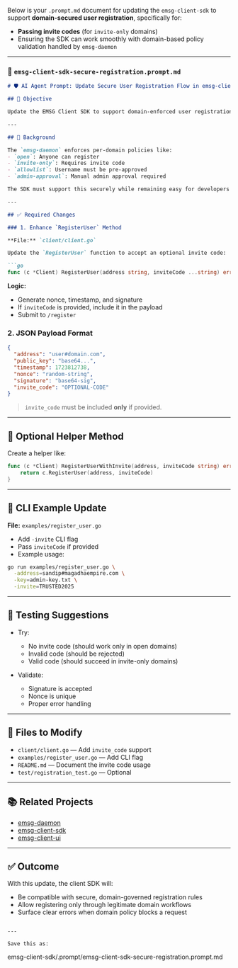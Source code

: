 Below is your `.prompt.md` document for updating the `emsg-client-sdk` to support **domain-secured user registration**, specifically for:

* **Passing invite codes** (for `invite-only` domains)
* Ensuring the SDK can work smoothly with domain-based policy validation handled by `emsg-daemon`

---

### 📄 `emsg-client-sdk-secure-registration.prompt.md`

````markdown
# 🛡️ AI Agent Prompt: Update Secure User Registration Flow in emsg-client-sdk

## 🎯 Objective

Update the EMSG Client SDK to support domain-enforced user registration policies. The SDK must pass optional **invite codes** and support flexible policy enforcement by the daemon (such as allowlist or admin-approval).

---

## 📌 Background

The `emsg-daemon` enforces per-domain policies like:
- `open`: Anyone can register
- `invite-only`: Requires invite code
- `allowlist`: Username must be pre-approved
- `admin-approval`: Manual admin approval required

The SDK must support this securely while remaining easy for developers to use.

---

## ✅ Required Changes

### 1. Enhance `RegisterUser` Method

**File:** `client/client.go`

Update the `RegisterUser` function to accept an optional invite code:

```go
func (c *Client) RegisterUser(address string, inviteCode ...string) error
````

**Logic:**

* Generate nonce, timestamp, and signature
* If `inviteCode` is provided, include it in the payload
* Submit to `/register`

### 2. JSON Payload Format

```json
{
  "address": "user#domain.com",
  "public_key": "base64...",
  "timestamp": 1723812738,
  "nonce": "random-string",
  "signature": "base64-sig",
  "invite_code": "OPTIONAL-CODE"
}
```

> `invite_code` must be included **only** if provided.

---

## 🔄 Optional Helper Method

Create a helper like:

```go
func (c *Client) RegisterUserWithInvite(address, inviteCode string) error {
    return c.RegisterUser(address, inviteCode)
}
```

---

## 🧪 CLI Example Update

**File:** `examples/register_user.go`

* Add `-invite` CLI flag
* Pass `inviteCode` if provided
* Example usage:

```bash
go run examples/register_user.go \
  -address=sandip#magadhaempire.com \
  -key=admin-key.txt \
  -invite=TRUSTED2025
```

---

## 🧬 Testing Suggestions

* Try:

  * No invite code (should work only in open domains)
  * Invalid code (should be rejected)
  * Valid code (should succeed in invite-only domains)
* Validate:

  * Signature is accepted
  * Nonce is unique
  * Proper error handling

---

## 📁 Files to Modify

* `client/client.go` — Add `invite_code` support
* `examples/register_user.go` — Add CLI flag
* `README.md` — Document the invite code usage
* `test/registration_test.go` — Optional

---

## 📚 Related Projects

* [emsg-daemon](https://github.com/emsg-protocol/emsg-daemon)
* [emsg-client-sdk](https://github.com/emsg-protocol/emsg-client-sdk)
* [emsg-client-ui](https://github.com/emsg-protocol/emsg-client-ui)

---

## ✅ Outcome

With this update, the client SDK will:

* Be compatible with secure, domain-governed registration rules
* Allow registering only through legitimate domain workflows
* Surface clear errors when domain policy blocks a request

```

---

Save this as:

```

emsg-client-sdk/.prompt/emsg-client-sdk-secure-registration.prompt.md

```
